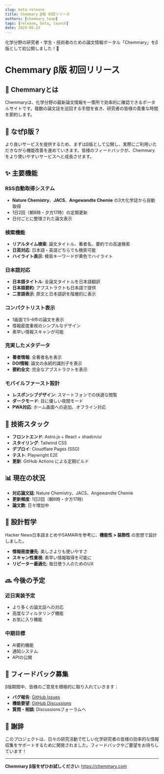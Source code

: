```yaml
---
slug: beta-release
title: Chemmary β版 初回リリース
authors: [chemmary_team]
tags: [release, beta, launch]
date: 2024-06-23
---
```


化学分野の研究者・学生・技術者のための論文情報ポータル「Chemmary」をβ版として初公開しました！🎉

<!-- truncate -->

# Chemmary β版 初回リリース

## 🚀 Chemmaryとは

Chemmaryは、化学分野の最新論文情報を一箇所で効率的に確認できるポータルサイトです。複数の論文誌を巡回する手間を省き、研究者の皆様の貴重な時間を節約します。

## 🎯 なぜβ版？

より良いサービスを提供するため、まずはβ版として公開し、実際にご利用いただきながら機能改善を進めていきます。皆様のフィードバックが、Chemmaryをより使いやすいサービスへと成長させます。

## ✨ 主要機能

### RSS自動取得システム
- **Nature Chemistry**、**JACS**、**Angewandte Chemie** の3大化学誌から自動取得
- 1日2回（朝8時・夕方17時）の定期更新
- 日付ごとに整理された論文表示

### 検索機能
- **リアルタイム検索**: 論文タイトル、著者名、要約での高速検索
- **日英対応**: 日本語・英語どちらでも検索可能
- **ハイライト表示**: 検索キーワードが黄色でハイライト

### 日本語対応
- **日本語タイトル**: 全論文タイトルを日本語翻訳
- **日本語要約**: アブストラクトも日本語で提供
- **二言語表示**: 原文と日本語訳を階層的に表示

### コンパクトリスト表示
- 1画面で5-6件の論文を表示
- 情報密度重視のシンプルなデザイン
- 素早い情報スキャンが可能

### 充実したメタデータ
- **著者情報**: 全著者名を表示
- **DOI情報**: 論文の永続的識別子を表示
- **要約全文**: 完全なアブストラクトを表示

### モバイルファースト設計
- **レスポンシブデザイン**: スマートフォンでの快適な閲覧
- **ダークモード**: 目に優しい夜間モード
- **PWA対応**: ホーム画面への追加、オフライン対応

## 🧪 技術スタック

- **フロントエンド**: Astro.js + React + shadcn/ui
- **スタイリング**: Tailwind CSS
- **デプロイ**: Cloudflare Pages (SSG)
- **テスト**: Playwright E2E
- **更新**: GitHub Actions による定期ビルド

## 📊 現在の状況

- **対応論文誌**: Nature Chemistry、JACS、Angewandte Chemie
- **更新頻度**: 1日2回（朝8時・夕方17時）
- **論文数**: 日々増加中

## 🎯 設計哲学

Hacker News日本語まとめやSAMARIを参考に、**機能性 > 装飾性** の思想で設計しました。

- **情報密度優先**: 美しさよりも使いやすさ
- **スキャン性重視**: 素早い情報取得を可能に
- **リピーター最適化**: 毎日使う人のためのUX

## 🔜 今後の予定

### 近日実装予定
- より多くの論文誌への対応
- 高度なフィルタリング機能
- お気に入り機能

### 中期目標
- AI要約機能
- 通知システム
- APIの公開

## 📢 フィードバック募集

β版期間中、皆様のご意見を積極的に取り入れていきます：

- **バグ報告**: [GitHub Issues](https://github.com/clameyes/chemmary-docs/issues)
- **機能要望**: [GitHub Discussions](https://github.com/clameyes/chemmary-docs/discussions)
- **質問・相談**: Discussionsフォーラムへ

## 🙏 謝辞

このプロジェクトは、日々の研究活動で忙しい化学研究者の皆様の効率的な情報収集をサポートするために開発されました。フィードバックやご要望をお待ちしています！

---

**Chemmary β版をぜひお試しください**: https://chemmary.com